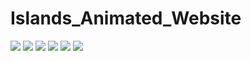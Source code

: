 # Islands_Animated_Website

![](https://pbs.twimg.com/media/FewrZPHXoAA_doO?format=jpg&name=large)
![](https://pbs.twimg.com/media/FewrazTXoAIc6AP?format=jpg&name=large)
![](https://pbs.twimg.com/media/FewrcZTWAAAJiKO?format=jpg&name=large)
![](https://pbs.twimg.com/media/FewreK7XwAEpVNh?format=jpg&name=large)
![](https://pbs.twimg.com/media/FewriQZXwAI53mF?format=jpg&name=large)
![](https://pbs.twimg.com/media/FewrjsfXkAAH583?format=jpg&name=large)
![]()



























































